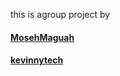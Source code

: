 this is agroup project by 

#### [MosehMaguah](https://github.com/MosehMaguah)
#### [kevinnytech](https://https://github.com/kevinnytech)

